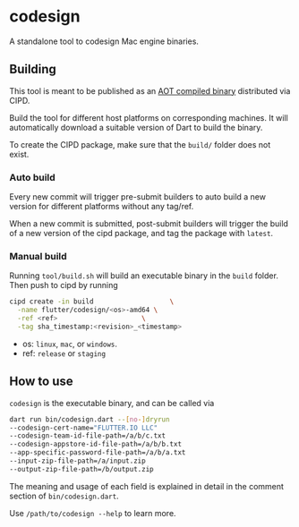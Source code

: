 # codesign

A standalone tool to codesign Mac engine binaries.

## Building

This tool is meant to be published as an
[AOT compiled binary](https://chrome-infra-packages.appspot.com/p/flutter/codesign)
distributed via CIPD.

Build the tool for different host platforms on corresponding machines. It will
automatically download a suitable version of Dart to build the binary.

To create the CIPD package, make sure that the `build/` folder does not exist.

### Auto build

Every new commit will trigger pre-submit builders to auto build a new version
for different platforms without any tag/ref.

When a new commit is submitted, post-submit builders will trigger the build of
a new version of the cipd package, and tag the package with `latest`.

### Manual build

Running `tool/build.sh` will build an executable binary in
the `build` folder. Then push to cipd by running

```bash
cipd create -in build                   \
  -name flutter/codesign/<os>-amd64 \
  -ref <ref>                     \
  -tag sha_timestamp:<revision>_<timestamp>
```

* os: `linux`, `mac`, or `windows`.
* ref: `release` or `staging`

## How to use

`codesign` is the executable binary, and can be called via

 ```bash
 dart run bin/codesign.dart --[no-]dryrun
 --codesign-cert-name="FLUTTER.IO LLC"
 --codesign-team-id-file-path=/a/b/c.txt
 --codesign-appstore-id-file-path=/a/b/b.txt
 --app-specific-password-file-path=/a/b/a.txt
 --input-zip-file-path=/a/input.zip
 --output-zip-file-path=/b/output.zip
 ```

The meaning and usage of each field is explained in detail
in the comment section of `bin/codesign.dart`.

Use `/path/to/codesign --help` to learn more.
